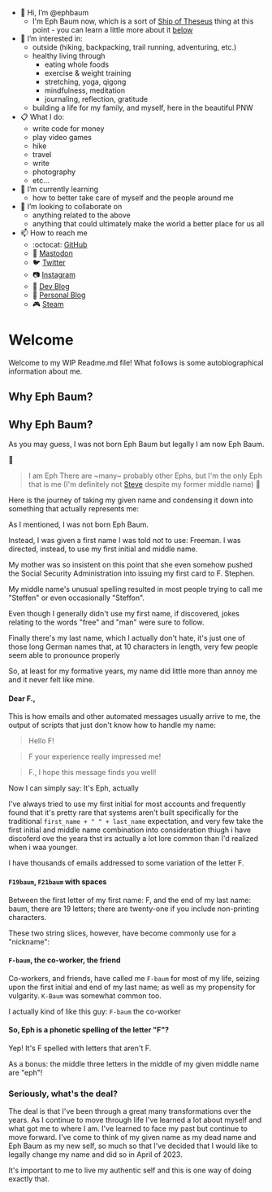 - 👋 Hi, I’m @ephbaum
  - I'm Eph Baum now, which is a sort of [Ship of Theseus](https://en.wikipedia.org/wiki/Ship_of_Theseus) thing at this point - you can learn a little more about it [below](#why-eph-baum)
- 👀 I’m interested in:
  - outside (hiking, backpacking, trail running, adventuring, etc.)
  - healthy living through
    - eating whole foods
    - exercise & weight training
    - stretching, yoga, qigong
    - mindfulness, meditation
    - journaling, reflection, gratitude
  - building a life for my family, and myself, here in the beautiful PNW
- :clipboard: What I do:
  - write code for money
  - play video games
  - hike
  - travel
  - write
  - photography
  - etc...
- 🌱 I’m currently learning
  - how to better take care of myself and the people around me
- 💞️ I’m looking to collaborate on 
  - anything related to the above
  - anything that could ultimately make the world a better place for us all
- 📫 How to reach me
  - :octocat: [GitHub](https://github.com/fskirschbaum)
  - :elephant: <a rel="me" href="https://hachyderm.io/@ephbaum">Mastodon</a>
  - 🐦 [Twitter](https://twitter.com/ephbaum)
  - 📷 [Instagram](https://www.instagram.com/ephraimbaum/)
  - 📑 [Dev Blog](https://ephbaum.dev)
  - 🔖 [Personal Blog](https://ephandleigh.com)
  - :video_game: [Steam](https://steamcommunity.com/id/fff-bomb/)


# Welcome

Welcome to my WIP Readme.md file! What follows is some autobiographical information about me. 

## <span id="why-eph-baum">Why Eph Baum</span>?

## Why Eph Baum?

As you may guess, I was not born Eph Baum but legally I am now Eph Baum.

🎵
> I am Eph
> There are ~many~ probably other Ephs, but I'm the only Eph that is me (I'm definitely not [Steve](https://youtu.be/5vtZcojS9KA) despite my former middle name)
🎵

Here is the journey of taking my given name and condensing it down into something that actually represents me:

As I mentioned, I was not born Eph Baum.

Instead, I was given a first name I was told not to use: Freeman. I was directed, instead, to use my first initial and middle name.

My mother was so insistent on this point that she even somehow pushed the Social Security Administration into issuing my first card to F. Stephen.

My middle name's unusual spelling resulted in most people trying to call me "Steffen" or even occasionally "Steffon".

Even though I generally didn't use my first name, if discovered, jokes relating to the words "free" and "man" were sure to follow.

Finally there's my last name, which I actually don't hate, it's just one of those long German names that, at 10 characters in length, very few people seem able to pronounce properly

So, at least for my formative years, my name did little more than annoy me and it never felt like mine.

#### Dear F.,

This is how emails and other automated messages usually arrive to me, the output of scripts that just don't know how to handle my name:

> Hello F!

> F your experience really impressed me!

> F., I hope this message finds you well!

Now I can simply say: It's Eph, actually

I've always tried to use my first initial for most accounts and frequently found that it's pretty rare that systems aren't built specifically for the traditional `first_name + " " + last_name` expectation, and very few take the first initial and middle name combination into consideration thiugh i have discoferd ove the yeara thst irs actually a lot lore common than I'd realized when i waa younger.

I have thousands of emails addressed to some variation of the letter F.

#### `F19baum`, `F21baum` with spaces

Between the first letter of my first name: F, and the end of my last name: baum, there are 19 letters; there are twenty-one if you include non-printing characters.

These two string slices, however, have become commonly use for a "nickname":

#### `F-baum`, the co-worker, the friend

Co-workers, and friends, have called me `F-baum` for most of my life, seizing upon the first initial and end of my last name; as well as my propensity for vulgarity. `K-Baum` was somewhat common too.

I actually kind of like this guy: `F-baum` the co-worker

#### So, Eph is a phonetic spelling of the letter "F"?

Yep! It's F spelled with letters that aren't F.

As a bonus: the middle three letters in the middle of my given middle name are "eph"!

### Seriously, what's the deal?

The deal is that I've been through a great many transformations over the years. As I continue to move through life I've learned a lot about myself and what got me to where I am. I've learned to face my past but continue to move forward. I've come to think of my given name as my dead name and Eph Baum as my new self, so much so that I've decided that I would like to legally change my name and did so in April of 2023.

It's important to me to live my authentic self and this is one way of doing exactly that.

